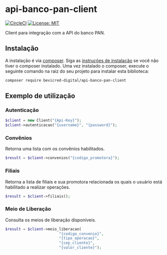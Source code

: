 # api-banco-pan-client

[![CircleCI](https://circleci.com/gh/bevicred/api-banco-pan-client/tree/master.svg?style=svg)](https://circleci.com/gh/bevicred/api-banco-pan-client/tree/master) [![License: MIT](https://img.shields.io/badge/License-MIT-yellow.svg)](https://opensource.org/licenses/MIT)

Client para integração com a API do banco PAN.

## Instalação

A instalação é via [composer](https://getcomposer.org). Siga as [instruções de instalação](https://getcomposer.org/doc/00-intro.md) se você não tiver o composer instalado.
Uma vez instalado o composer, execute o seguinte comando na raiz do seu projeto para instalar esta biblioteca:

```sh
composer require bevicred-digital/api-banco-pan-client
```
## Exemplo de utilização
### Autenticação
```php
$client = new Client("{Api-Key}");  
$client->autenticacao("{username}", "{password}");
```
### Convênios
Retorna uma lista com os convênios habilitados.
```php
$result = $client->convenios("{codigo_promotora}");
```
### Filiais
Retorna a lista de filiais e sua promotora relacionada os quais o usuário está habilitado a realizar operações.
```php
$result = $client->filiais();
```

### Meio de Liberação
Consulta os meios de liberação disponíveis.
```php
$result = $client->meio_liberacao(
                        "{codigo_convenio}", 
                        "{tipo_operacao}", 
                        "{cep_cliente}", 
                        "{valor_cliente}");
```